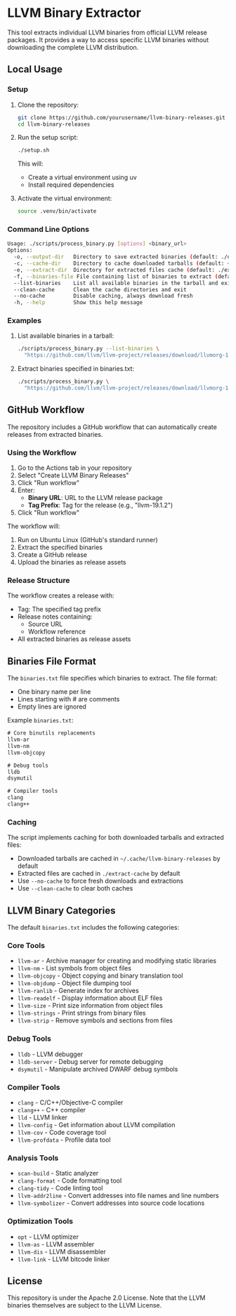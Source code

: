 # LLVM Binary Extractor

This tool extracts individual LLVM binaries from official LLVM release packages. It provides a way to access specific LLVM binaries without downloading the complete LLVM distribution.

## Local Usage

### Setup

1. Clone the repository:
   ```bash
   git clone https://github.com/yourusername/llvm-binary-releases.git
   cd llvm-binary-releases
   ```

2. Run the setup script:
   ```bash
   ./setup.sh
   ```
   This will:
   - Create a virtual environment using uv
   - Install required dependencies

3. Activate the virtual environment:
   ```bash
   source .venv/bin/activate
   ```

### Command Line Options

```bash
Usage: ./scripts/process_binary.py [options] <binary_url>
Options:
  -o, --output-dir   Directory to save extracted binaries (default: ./output)
  -c, --cache-dir    Directory to cache downloaded tarballs (default: ~/.cache/llvm-binary-releases)
  -e, --extract-dir  Directory for extracted files cache (default: ./extract-cache)
  -f, --binaries-file File containing list of binaries to extract (default: ./binaries.txt)
  --list-binaries    List all available binaries in the tarball and exit
  --clean-cache      Clean the cache directories and exit
  --no-cache         Disable caching, always download fresh
  -h, --help         Show this help message
```

### Examples

1. List available binaries in a tarball:
   ```bash
   ./scripts/process_binary.py --list-binaries \
     "https://github.com/llvm/llvm-project/releases/download/llvmorg-19.1.2/LLVM-19.1.2-macOS-ARM64.tar.xz"
   ```

2. Extract binaries specified in binaries.txt:
   ```bash
   ./scripts/process_binary.py \
     "https://github.com/llvm/llvm-project/releases/download/llvmorg-19.1.2/LLVM-19.1.2-macOS-ARM64.tar.xz"
   ```

## GitHub Workflow

The repository includes a GitHub workflow that can automatically create releases from extracted binaries.

### Using the Workflow

1. Go to the Actions tab in your repository
2. Select "Create LLVM Binary Releases"
3. Click "Run workflow"
4. Enter:
   - **Binary URL**: URL to the LLVM release package
   - **Tag Prefix**: Tag for the release (e.g., "llvm-19.1.2")
5. Click "Run workflow"

The workflow will:
1. Run on Ubuntu Linux (GitHub's standard runner)
2. Extract the specified binaries
3. Create a GitHub release
4. Upload the binaries as release assets

### Release Structure

The workflow creates a release with:
- Tag: The specified tag prefix
- Release notes containing:
  - Source URL
  - Workflow reference
- All extracted binaries as release assets

## Binaries File Format

The `binaries.txt` file specifies which binaries to extract. The file format:
- One binary name per line
- Lines starting with # are comments
- Empty lines are ignored

Example `binaries.txt`:
```txt
# Core binutils replacements
llvm-ar
llvm-nm
llvm-objcopy

# Debug tools
lldb
dsymutil

# Compiler tools
clang
clang++
```

### Caching

The script implements caching for both downloaded tarballs and extracted files:

- Downloaded tarballs are cached in `~/.cache/llvm-binary-releases` by default
- Extracted files are cached in `./extract-cache` by default
- Use `--no-cache` to force fresh downloads and extractions
- Use `--clean-cache` to clear both caches

## LLVM Binary Categories

The default `binaries.txt` includes the following categories:

### Core Tools
- `llvm-ar` - Archive manager for creating and modifying static libraries
- `llvm-nm` - List symbols from object files
- `llvm-objcopy` - Object copying and binary translation tool
- `llvm-objdump` - Object file dumping tool
- `llvm-ranlib` - Generate index for archives
- `llvm-readelf` - Display information about ELF files
- `llvm-size` - Print size information from object files
- `llvm-strings` - Print strings from binary files
- `llvm-strip` - Remove symbols and sections from files

### Debug Tools
- `lldb` - LLVM debugger
- `lldb-server` - Debug server for remote debugging
- `dsymutil` - Manipulate archived DWARF debug symbols

### Compiler Tools
- `clang` - C/C++/Objective-C compiler
- `clang++` - C++ compiler
- `lld` - LLVM linker
- `llvm-config` - Get information about LLVM compilation
- `llvm-cov` - Code coverage tool
- `llvm-profdata` - Profile data tool

### Analysis Tools
- `scan-build` - Static analyzer
- `clang-format` - Code formatting tool
- `clang-tidy` - Code linting tool
- `llvm-addr2line` - Convert addresses into file names and line numbers
- `llvm-symbolizer` - Convert addresses into source code locations

### Optimization Tools
- `opt` - LLVM optimizer
- `llvm-as` - LLVM assembler
- `llvm-dis` - LLVM disassembler
- `llvm-link` - LLVM bitcode linker

## License

This repository is under the Apache 2.0 License. Note that the LLVM binaries themselves are subject to the LLVM License.
